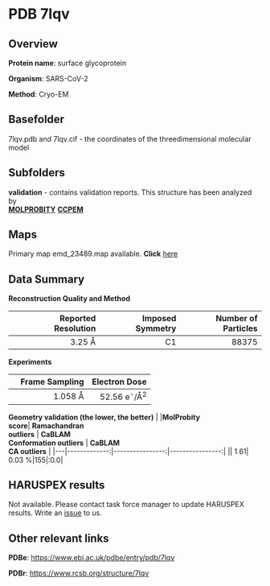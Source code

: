 # PDB 7lqv

## Overview

**Protein name**: surface glycoprotein

**Organism**: SARS-CoV-2

**Method**: Cryo-EM



## Basefolder

7lqv.pdb and 7lqv.cif - the coordinates of the threedimensional molecular model

## Subfolders





**validation** - contains validation reports. This structure has been analyzed by <br>  [**MOLPROBITY**](https://github.com/thorn-lab/coronavirus_structural_task_force/tree/master/pdb/surface_glycoprotein/SARS-CoV-2/7lqv/validation/molprobity)   [**CCPEM**](https://github.com/thorn-lab/coronavirus_structural_task_force/tree/master/pdb/surface_glycoprotein/SARS-CoV-2/7lqv/validation/ccpem-validation) 



## Maps

Primary map emd_23489.map available. **Click** [here](http://ftp.wwpdb.org/pub/emdb/structures/EMD-23489/map/) 

## Data Summary
**Reconstruction Quality and Method**

|   | Reported Resolution | Imposed Symmetry | Number of Particles |
|---|-------------:|----------------:|--------------:|
|   |3.25 Å|C1|88375|

**Experiments**

|   | Frame Sampling | Electron Dose |
|---|-------------:|----------------:|
|   |1.058 Å|52.56 e<sup>-</sup>/Å<sup>2</sup>|

**Geometry validation (the lower, the better)**
|   |**MolProbity<br>score**| **Ramachandran<br>outliers** | **CaBLAM<br>Conformation outliers** | **CaBLAM<br>CA outliers** |
|---|-------------:|----------------:|----------------:|
||  1.61|  0.03 %|155|:0.0|

## HARUSPEX results

Not available. Please contact task force manager to update HARUSPEX results. Write an [issue](https://github.com/thorn-lab/coronavirus_structural_task_force/issues) to us.

## Other relevant links 
**PDBe**:  https://www.ebi.ac.uk/pdbe/entry/pdb/7lqv
 
**PDBr**: https://www.rcsb.org/structure/7lqv 
